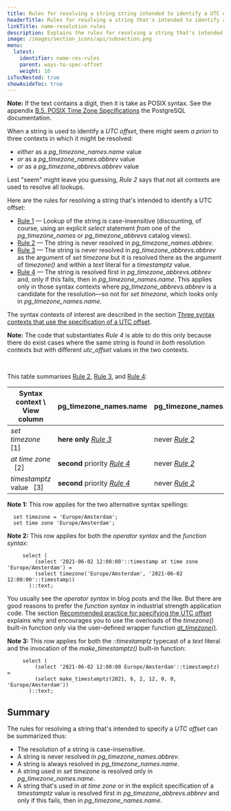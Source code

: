 ```yaml
---
title: Rules for resolving a string string intended to identify a UTC offset [YSQL]
headerTitle: Rules for resolving a string that's intended to identify a UTC offset
linkTitle: name-resolution rules
description: Explains the rules for resolving a string that's intended to identify a UTC offset. [YSQL]
image: /images/section_icons/api/subsection.png
menu:
  latest:
    identifier: name-res-rules
    parent: ways-to-spec-offset
    weight: 10
isTocNested: true
showAsideToc: true
---
```


**Note:** If the text contains a digit, then it is take as POSIX syntax. See the appendix [B.5. POSIX Time Zone Specifications](https://www.postgresql.org/docs/11/datetime-posix-timezone-specs.html) the PostgreSQL documentation.

When a string is used to identify a _UTC offset_, there might seem _a priori_ to three contexts in which it might be resolved:

- _either_ as a _pg_timezone_names.name_ value
- _or_ as a _pg_timezone_names.abbrev_ value
- _or_ as a _pg_timezone_abbrevs.abbrev_ value

Lest "seem" might leave you guessing, _Rule 2_ says that not all contexts are used to resolve all lookups.

Here are the rules for resolving a string that's intended to identify a UTC offset:

- [Rule 1](./rule-1/) — Lookup of the string is case-insensitive (discounting, of course, using an explicit _select_ statement _from_ one of the _pg_timezone_names_ or _pg_timezone_abbrevs_ catalog views).
- [Rule 2](./rule-2/) — The string is never resolved in _pg_timezone_names.abbrev_.
- [Rule 3](./rule-3/) — The string is never resolved in _pg_timezone_abbrevs.abbrev_ as the argument of _set timezone_ but it is resolved there as the argument of _timezone()_ and within a _text_ literal for a _timestamptz_ value.
- [Rule 4](./rule-4/) — The string is resolved first in _pg_timezone_abbrevs.abbrev_ and, only if this fails, then in _pg_timezone_names.name_. This applies only in those syntax contexts where _pg_timezone_abbrevs.abbrev_ is a candidate for the resolution—so not for _set timezone_, which looks only in _pg_timezone_names.name_.

The syntax contexts of interest are described in the section [Three syntax contexts that use the specification of a UTC offset](../../syntax-contexts-to-spec-offset/).

**Note:** The code that substantiates _Rule 4_ is able to do this only because there do exist cases where the same string is found in _both_ resolution contexts but with different _utc_offset_ values in the two contexts.

<p id="syntax-contexts-table">&nbsp;</p>

This table summarises [Rule 2](./rule-3/), [Rule 3](./rule-3/), and [Rule 4](./rule-4/):

| Syntax context \ View column    | pg_timezone_names.name | pg_timezone_names.abbrev    | pg_timezone_abbrevs.abbrev                 |
| ------------------------------- | ---------------------- | --------------------------- |------------------------------------------- |
| _set timezone_ &nbsp; [1]       | **here only** _[Rule 3](./rule-3/)_         | never _[Rule 2](./rule-2/)_ | not for set timezone  |
| _at time zone_ &nbsp; [2]       | **second** priority _[Rule 4](./rule-4/)_   | never _[Rule 2](./rule-2/)_ | **first** priority    |
| _timestamptz_ value  &nbsp; [3] | **second** priority _[Rule 4](./rule-4/)_   | never _[Rule 2](./rule-2/)_ | **first** priority    |

**Note 1:** This row applies for the two alternative syntax spellings:

```plpgsql
  set timezone = 'Europe/Amsterdam';
  set time zone 'Europe/Amsterdam';
```

**Note 2:** This row applies for both the _operator syntax_ and the _function syntax_:

```plpgsql
     select (
         (select '2021-06-02 12:00:00'::timestamp at time zone 'Europe/Amsterdam') = 
         (select timezone('Europe/Amsterdam', '2021-06-02 12:00:00'::timestamp))
       )::text;
```
You usually see the _operator syntax_ in blog posts and the like. But there are good reasons to prefer the _function syntax_ in industrial strength application code. The section [Recommended practice for specifying the UTC offset](../../recommendation/) explains why and encourages you to use the overloads of the _timezone()_ built-in function only via the user-defined wrapper function [_at_timezone()_](../../recommendation/#the-at-timezone-function-overloads).

**Note 3:**  This row applies for both the _::timestamptz_ typecast of a _text_ literal and the invocation of the _make_timestamptz()_ built-in function:

```plpgsql
     select (
         (select '2021-06-02 12:00:00 Europe/Amsterdam'::timestamptz) = 
         (select make_timestamptz(2021, 6, 2, 12, 0, 0, 'Europe/Amsterdam'))
       )::text;
```

## Summary

The rules for resolving a string that's intended to specify a _UTC offset_ can be summarized thus:

- The resolution of a string is case-insensitive.
- A string is never resolved in _pg_timezone_names.abbrev_.
- A string is always resolved in _pg_timezone_names.name_. 
- A string used in _set timezone_ is resolved only in _pg_timezone_names.name_.
- A string that's used in _at time zone_ or in the explicit specification of a _timestamptz_ value is resolved first in _pg_timezone_abbrevs.abbrev_ and only if this fails, then in _pg_timezone_names.name_.  

